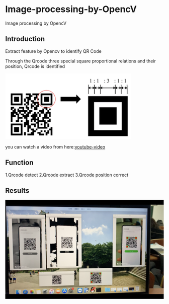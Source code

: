 # Image-processing-by-OpencV
Image processing by OpencV 

## Introduction 

Extract feature by Opencv to identify QR Code

Through the Qrcode three special square proportional relations and their position, Qrcode is identified

<img src="https://github.com/yangtiming/Image-processing-by-OpencV/blob/master/pic.png" width="400px">

you can watch a video from here:[youtube-video](https://youtu.be/dhqqqeSuR3Y)

## Function
1.Qrcode detect
2.Qrcode extract
3.Qrcode position correct


## Results
<img src="https://github.com/yangtiming/Image-processing-by-OpencV/blob/master/results.png" width="1000px">

